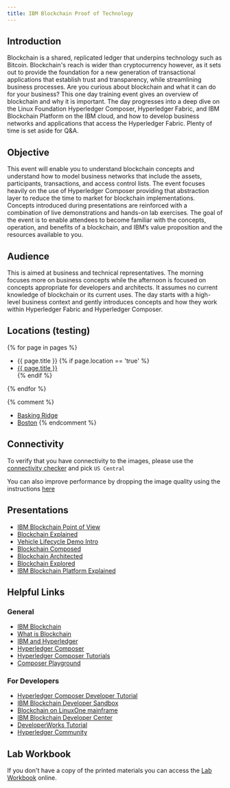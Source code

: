 ```yaml
---
title: IBM Blockchain Proof of Technology
---
```


## Introduction
Blockchain is a shared, replicated ledger that underpins technology such as Bitcoin. Blockchain's reach is wider than cryptocurrency however, as it sets out to provide the foundation for a new generation of transactional applications that establish trust and transparency, while streamlining business processes. Are you curious about blockchain and what it can do for your business? This one day training event gives an overview of blockchain and why it is important. The day progresses into a deep dive on the Linux Foundation Hyperledger Composer, Hyperledger Fabric, and IBM Blockchain Platform on the IBM  cloud, and how to develop business networks and applications that access the Hyperledger Fabric. Plenty of time is set aside for Q&A.

## Objective
This event will enable you to understand blockchain concepts and understand how to model business networks that include the assets, participants, transactions, and access control lists. The event focuses heavily on the use of Hyperledger Composer providing that abstraction layer to reduce the time to market for blockchain implementations. Concepts introduced during presentations are reinforced with a combination of live demonstrations and hands-on lab exercises. The goal of the event is to enable attendees to become familiar with the concepts, operation, and benefits of a blockchain, and IBM’s value proposition and the resources available to you.

## Audience
This is aimed at business and technical representatives. The morning focuses more on business concepts while the afternoon is focused on concepts appropriate for developers and architects. It assumes no current knowledge of blockchain or its current uses. The day starts with a high-level business context and gently introduces concepts and how they work within Hyperledger Fabric and Hyperledger Composer. 

## Locations (testing)
{% for page in pages %}
- {{ page.title }}
    {% if page.location == 'true' %}
    <li><a href="{{ site.baseurl }}{{ page.url }}">{{ page.title }}</a></li>
    {% endif %}
{% endfor %}

{% comment %}
- [Basking Ridge](http://ibm-blockchain-pot.github.io/baskingridge.html)
- [Boston](http://ibm-blockchain-pot.github.io/boston.html)
{% endcomment %}
## Connectivity
To verify that you have connectivity to the images, please use the [connectivity checker](https://cloud.skytap.com/connectivity) and pick `US Central`

You can also improve performance by dropping the image quality using the instructions [here](https://help.skytap.com/improving-browser-client-performance.html)

## Presentations
- [IBM Blockchain Point of View](http://ibm-blockchain-pot.github.io/docs/UHG-IBM-Blockchain-POV-Marie-Wieck.pdf)
- [Blockchain Explained](http://ibm-blockchain-pot.github.io/docs/HC-Blockchain-Explained-V5.02.pdf)
- [Vehicle Lifecycle Demo Intro](http://ibm-blockchain-pot.github.io/docs/Vehicle-Lifecycle-Demo-Intro.pdf)
- [Blockchain Composed](http://ibm-blockchain-pot.github.io/docs/Blockchain-Composed-V2.02.pdf)
- [Blockchain Architected](http://ibm-blockchain-pot.github.io/docs/Blockchain-Architected-V2.01.pdf)
- [Blockchain Explored](http://ibm-blockchain-pot.github.io/docs/Blockchain-Explored-v4.02.pdf)
- [IBM Blockchain Platform Explained](http://ibm-blockchain-pot.github.io/docs/IBM-Blockchain-Platform-Explained-V1.01.pdf)

## Helpful Links
### General
- [IBM Blockchain](http://www.ibm.com/blockchain)
- [What is Blockchain](https://www.ibm.com/blockchain/what-is-blockchain.html)
- [IBM and Hyperledger](https://www.ibm.com/blockchain/hyperledger.html)
- [Hyperledger Composer](https://hyperledger.github.io/composer/)
- [Hyperledger Composer Tutorials](https://hyperledger.github.io/composer/tutorials/tutorials.html)
- [Composer Playground](http://composer-playground.mybluemix.net)

### For Developers
- [Hyperledger Composer Developer Tutorial](https://hyperledger.github.io/composer/tutorials/developer-tutorial.html)
- [IBM Blockchain Developer Sandbox](https://developer.ibm.com/blockchain/sandbox/)
- [Blockchain on LinuxOne mainframe](https://developer.ibm.com/code/patterns/run-blockchain-technology-on-a-linux-mainframe/)
- [IBM Blockchain Developer Center](https://developer.ibm.com/blockchain/)
- [DeveloperWorks Tutorial](https://www.ibm.com/developerworks/cloud/library/cl-model-test-your-blockchain-network-with-hyperledger-composer-playground/index.html?social_post=1136571756&fst=Learn)
- [Hyperledger Community](https://hyperledger.github.io/composer/support/support-index.html)

## Lab Workbook
If you don't have a copy of the printed materials you can access the [Lab Workbook](http://ibm-blockchain-pot.github.io/docs/Blockchain-PoT-Lab-Workbook-v1.5.1.pdf) online.


